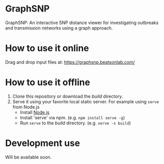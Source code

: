 # GraphSNP

GraphSNP: An interactive SNP distance viewer for investigating outbreaks and transmission networks using a graph approach.

# How to use it online

Drag and drop input files at: https://graphsnp.beatsonlab.com/

# How to use it offline

1. Clone this repository or download the _build_ directory.
2. Serve it using your favorite local static server. For example using `serve` from Node.js
   - Install [Node.js](https://nodejs.org/en/)
   - Install 'serve' via npm. (e.g. `npm install serve -g`)
   - Run `serve` to the _build_ directory. (e.g. `serve -s build`)

# Development use

Will be available soon.
